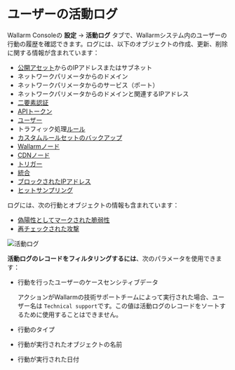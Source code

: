 # ユーザーの活動ログ

Wallarm Consoleの **設定** → **活動ログ** タブで、Wallarmシステム内のユーザーの行動の履歴を確認できます。ログには、以下のオブジェクトの作成、更新、削除に関する情報が含まれています：

* [公開アセット](../scanner.md)からのIPアドレスまたはサブネット
* ネットワークパリメータからのドメイン
* ネットワークパリメータからのサービス（ポート）
* ネットワークパリメータからのドメインと関連するIPアドレス
* [二要素認証](account.md#enabling-two-factor-authentication)
* [APIトークン](api-tokens.md)
* [ユーザー](users.md)
* トラフィック処理[ルール](../rules/intro.md)
* [カスタムルールセットのバックアップ](../rules/backup.md)
* [Wallarmノード](../nodes/nodes.md)
* [CDNノード](../nodes/cdn-node.md)
* [トリガー](../triggers/triggers.md)
* [統合](integrations/integrations-intro.md)
* [ブロックされたIPアドレス](../ip-lists/denylist.md)
* [ヒットサンプリング](../events/analyze-attack.md#sampling-of-hits)

ログには、次の行動とオブジェクトの情報も含まれています：

* [偽陽性としてマークされた脆弱性](../vulnerabilities.md#marking-vulnerabilities-as-false-positives)
* [再チェックされた攻撃](../events/verify-attack.md)

![活動ログ](../../images/user-guides/settings/audit-log.png)

**活動ログのレコードをフィルタリングするには**、次のパラメータを使用できます：

* 行動を行ったユーザーのケースセンシティブデータ

     アクションがWallarmの技術サポートチームによって実行された場合、ユーザー名は `Technical support`です。この値は活動ログのレコードをソートするために使用することはできません。
* 行動のタイプ
* 行動が実行されたオブジェクトの名前
* 行動が実行された日付